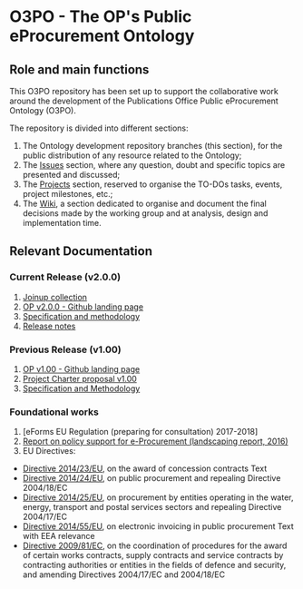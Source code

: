 # O3PO - The OP's Public eProcurement Ontology

## Role and main functions
This O3PO repository has been set up to support the collaborative work around the development of the Publications Office Public eProcurement Ontology (O3PO).

The repository is divided into different sections:

1. The Ontology development repository branches (this section), for the public distribution of any resource related to the Ontology;
2. The [Issues](https://github.com/eProcurement-everis/O3PO/issues) section, where any question, doubt and specific topics are presented and discussed;
3. The [Projects](https://github.com/eProcurement-everis/O3PO/projects) section, reserved to organise the TO-DOs tasks, events, project milestones, etc.;
4. The [Wiki](https://github.com/eProcurement-everis/O3PO/wiki), a section dedicated to organise and document the final decisions made by the working group and at analysis, design and implementation time.

## Relevant Documentation

### Current Release (v2.0.0)

1. [Joinup collection](https://joinup.ec.europa.eu/solution/eprocurement-ontology)
2. [OP v2.0.0 - Github landing page](https://github.com/eProcurement-everis/O3PO)
3. [Specification and methodology](https://eprocurement-everis.github.io/)
4. [Release notes](https://eprocurement-everis.github.io/release_notes.html)

### Previous Release (v1.00)

1. [OP v1.00 - Github landing page](https://github.com/eprocurementontology)
2. [Project Charter proposal v1.00](https://joinup.ec.europa.eu/document/d0202-project-charter-proposal-v100)
3. [Specification and Methodology](https://joinup.ec.europa.eu/sites/default/files/document/2017-08/d02.01_specification_of_the_process_and_methodology_v1.00.pdf)

### Foundational works
1. [eForms EU Regulation (preparing for consultation) 2017-2018]
2. [Report on policy support for e-Procurement (landscaping report, 2016)](https://joinup.ec.europa.eu/node/159724)
3. EU Directives:
* [Directive 2014/23/EU](http://eur-lex.europa.eu/legal-content/EN/TXT/?uri=uriserv:OJ.L_.2014.094.01.0001.01.ENG), on the award of concession contracts Text
* [Directive 2014/24/EU](http://eur-lex.europa.eu/legal-content/EN/TXT/?uri=CELEX%3A32014L0024), on public procurement and repealing Directive 2004/18/EC
* [Directive 2014/25/EU](https://publications.europa.eu/en/publication-detail/-/publication/3c100e84-b654-11e3-86f9-01aa75ed71a1/language-en), on procurement by entities operating in the water, energy, transport and postal services sectors and repealing Directive 2004/17/EC
* [Directive 2014/55/EU](http://eur-lex.europa.eu/legal-content/EN/TXT/?uri=CELEX%3A32014L0055), on electronic invoicing in public procurement Text with EEA relevance
* [Directive 2009/81/EC](http://eur-lex.europa.eu/legal-content/EN/TXT/?uri=celex%3A32009L0081), on the coordination of procedures for the award of certain works contracts, supply contracts and service contracts by contracting authorities or entities in the fields of defence and security, and amending Directives 2004/17/EC and 2004/18/EC


